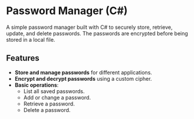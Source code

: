 # Password Manager (C#)

A simple password manager built with C# to securely store, retrieve, update, and delete passwords. The passwords are encrypted before being stored in a local file.

## Features

- **Store and manage passwords** for different applications.
- **Encrypt and decrypt passwords** using a custom cipher.
- **Basic operations**:
  - List all saved passwords.
  - Add or change a password.
  - Retrieve a password.
  - Delete a password.
